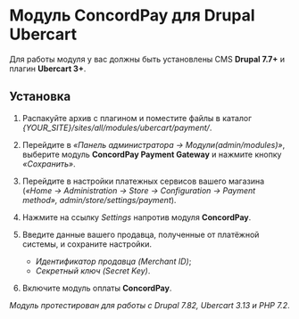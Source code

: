 # Модуль ConcordPay для Drupal Ubercart

Для работы модуля у вас должны быть установлены CMS **Drupal 7.7+** и плагин **Ubercart 3+**.

## Установка

1. Распакуйте архив с плагином и поместите файлы в каталог *{YOUR_SITE}/sites/all/modules/ubercart/payment/*.

2. Перейдите в *«Панель администратора -> Модули(admin/modules)»*, выберите модуль **ConcordPay Payment Gateway** и нажмите кнопку *«Сохранить»*.

3. Перейдите в настройки платежных сервисов вашего магазина
(*«Home -> Administration -> Store -> Configuration -> Payment method», admin/store/settings/payment*).

4. Нажмите на ссылку *Settings* напротив модуля **ConcordPay**.

5. Введите данные вашего продавца, полученные от платёжной системы, и сохраните настройки.
    - *Идентификатор продавца (Merchant ID)*;
    - *Секретный ключ (Secret Key)*.

6. Включите модуль оплаты **ConcordPay**.

*Модуль протестирован для работы с Drupal 7.82, Ubercart 3.13 и PHP 7.2*.